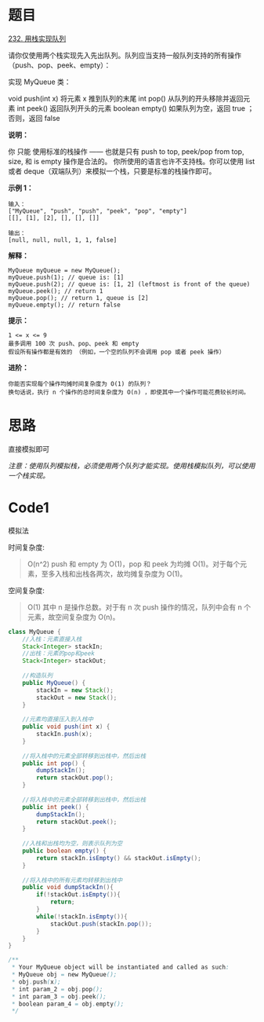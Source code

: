 # 题目
[232. 用栈实现队列](https://leetcode.cn/problems/implement-queue-using-stacks/description/)

请你仅使用两个栈实现先入先出队列。队列应当支持一般队列支持的所有操作（push、pop、peek、empty）：

实现 MyQueue 类：

void push(int x) 将元素 x 推到队列的末尾
int pop() 从队列的开头移除并返回元素
int peek() 返回队列开头的元素
boolean empty() 如果队列为空，返回 true ；否则，返回 false

**说明：**

你 只能 使用标准的栈操作 —— 也就是只有 push to top, peek/pop from top, size, 和 is empty 操作是合法的。
你所使用的语言也许不支持栈。你可以使用 list 或者 deque（双端队列）来模拟一个栈，只要是标准的栈操作即可。


**示例 1：**

``` 
输入：
["MyQueue", "push", "push", "peek", "pop", "empty"]
[[], [1], [2], [], [], []]

输出：
[null, null, null, 1, 1, false]
```

**解释：**
``` 
MyQueue myQueue = new MyQueue();
myQueue.push(1); // queue is: [1]
myQueue.push(2); // queue is: [1, 2] (leftmost is front of the queue)
myQueue.peek(); // return 1
myQueue.pop(); // return 1, queue is [2]
myQueue.empty(); // return false
```


**提示：**

``` 
1 <= x <= 9
最多调用 100 次 push、pop、peek 和 empty
假设所有操作都是有效的 （例如，一个空的队列不会调用 pop 或者 peek 操作）
```

**进阶：**
``` 
你能否实现每个操作均摊时间复杂度为 O(1) 的队列？
换句话说，执行 n 个操作的总时间复杂度为 O(n) ，即使其中一个操作可能花费较长时间。
```

# 思路
直接模拟即可

_注意：使用队列模拟栈，必须使用两个队列才能实现。使用栈模拟队列，可以使用一个栈实现。_

# Code1
模拟法

时间复杂度:
>O(n^2) push 和 empty 为 O(1)，pop 和 peek 为均摊 O(1)。对于每个元素，至多入栈和出栈各两次，故均摊复杂度为 O(1)。

空间复杂度:
> O(1)  其中 n 是操作总数。对于有 n 次 push 操作的情况，队列中会有 n 个元素，故空间复杂度为 O(n)。

```java
class MyQueue {
    //入栈：元素直接入栈
    Stack<Integer> stackIn;
    //出栈：元素的pop和peek
    Stack<Integer> stackOut;
    
    //构造队列
    public MyQueue() {
        stackIn = new Stack();
        stackOut = new Stack();
    }
    
    //元素均直接压入到入栈中
    public void push(int x) {
        stackIn.push(x);
    }
    
    //将入栈中的元素全部转移到出栈中，然后出栈
    public int pop() {
        dumpStackIn();
        return stackOut.pop();
    }
    
    //将入栈中的元素全部转移到出栈中，然后出栈
    public int peek() {
        dumpStackIn();
        return stackOut.peek();
    }
    
    //入栈和出栈均为空，则表示队列为空
    public boolean empty() {
        return stackIn.isEmpty() && stackOut.isEmpty();
    }
    
    //将入栈中的所有元素均转移到出栈中
    public void dumpStackIn(){
        if(!stackOut.isEmpty()){
            return;
        }
        while(!stackIn.isEmpty()){
            stackOut.push(stackIn.pop());
        }
    }
}

/**
 * Your MyQueue object will be instantiated and called as such:
 * MyQueue obj = new MyQueue();
 * obj.push(x);
 * int param_2 = obj.pop();
 * int param_3 = obj.peek();
 * boolean param_4 = obj.empty();
 */
```